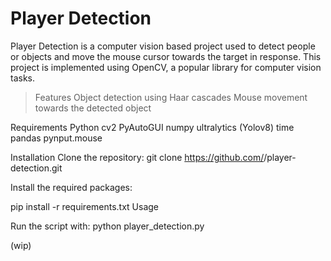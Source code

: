# Player Detection
Player Detection is a computer vision based project used to detect people or objects and move the mouse cursor towards the target in response. This project is implemented using OpenCV, a popular library for computer vision tasks.

>Features
Object detection using Haar cascades
Mouse movement towards the detected object


Requirements
Python 
cv2
PyAutoGUI
numpy
ultralytics (Yolov8)
time
pandas
pynput.mouse


Installation
Clone the repository:
git clone https://github.com/<username>/player-detection.git
  
Install the required packages:

pip install -r requirements.txt
Usage
  
Run the script with:
python player_detection.py
  
  (wip)
